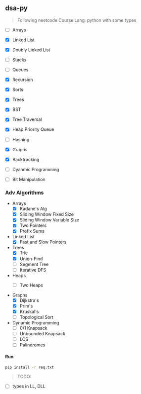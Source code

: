 ## dsa-py

> Following neetcode Course
> Lang: python with some types

- [ ] Arrays
- [x] Linked List
- [x] Doubly Linked List
- [ ] Stacks
- [ ] Queues
- [x] Recursion
- [x] Sorts
- [x] Trees
- [x] BST
- [x] Tree Traversal
- [x] Heap Priority Queue
- [ ] Hashing
- [x] Graphs
- [x] Backtracking
- [ ] Dyanmic Programming
- [ ] Bit Manipulation


### Adv Algorithms

- Arrays
    - [x] Kadane's Alg
    - [x] Sliding Window Fixed Size
    - [x] Sliding Window Variable Size
    - [x] Two Pointers
    - [x] Prefix Sums

- Linked List 
    - [x] Fast and Slow Pointers

- Trees
    - [x] Trie
    - [x] Union-Find
    - [ ] Segment Tree
    - [ ] Iterative DFS

- Heaps
    - [ ] Two Heaps


- Graphs 
    - [x] Dijkstra's 
    - [x] Prim's
    - [x] Kruskal's 
    - [ ] Topological Sort

- Dynamic Programming
    - [ ] 0/1 Knapsack
    - [ ] Unbounded Knapsack
    - [ ] LCS
    - [ ] Palindromes

#### Run

```bash
pip install -r req.txt
```

> TODO:
- [ ] types in LL, DLL
